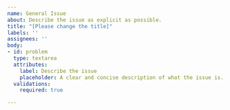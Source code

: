 ```yaml
---
name: General Issue
about: Describe the issue as explicit as possible.
title: "[Please change the title]"
labels: ''
assignees: ''
body:
- id: problem
  type: textarea
  attributes:
    label: Describe the issue
    placeholder: A clear and concise description of what the issue is.
  validations:
    required: true

---
```

